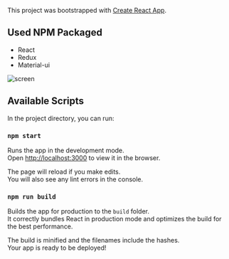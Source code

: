 This project was bootstrapped with [Create React App](https://github.com/facebookincubator/create-react-app).

## Used NPM Packaged

- React
- Redux
- Material-ui

![screen](https://raw.githubusercontent.com/sphingu/calc/master/public/screen.png)

## Available Scripts

In the project directory, you can run:

### `npm start`

Runs the app in the development mode.<br>
Open [http://localhost:3000](http://localhost:3000) to view it in the browser.

The page will reload if you make edits.<br>
You will also see any lint errors in the console.

### `npm run build`

Builds the app for production to the `build` folder.<br>
It correctly bundles React in production mode and optimizes the build for the best performance.

The build is minified and the filenames include the hashes.<br>
Your app is ready to be deployed!
